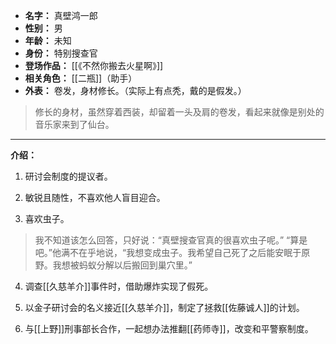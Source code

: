 
- **名字：** 真壁鸿一郎
- **性别：** 男
- **年龄：** 未知
- **身份：** 特别搜查官
- **登场作品：** [[《不然你搬去火星啊》]]
- **相关角色：** [[二瓶]]（助手）
- **外表：** 卷发，身材修长。（实际上有点秃，戴的是假发。）

> 修长的身材，虽然穿着西装，却留着一头及肩的卷发，看起来就像是别处的音乐家来到了仙台。

---

**介绍：** 

1. 研讨会制度的提议者。

2. 敏锐且随性，不喜欢他人盲目迎合。

3. 喜欢虫子。

> 我不知道该怎么回答，只好说：“真壁搜查官真的很喜欢虫子呢。”
> “算是吧。”他满不在乎地说，“我想变成虫子。我希望自己死了之后能安眠于原野。我想被蚂蚁分解以后搬回到巢穴里。”

4. 调查[[久慈羊介]]事件时，借助爆炸实现了假死。

5. 以金子研讨会的名义接近[[久慈羊介]]，制定了拯救[[佐藤诚人]]的计划。

6. 与[[上野]]刑事部长合作，一起想办法推翻[[药师寺]]，改变和平警察制度。
